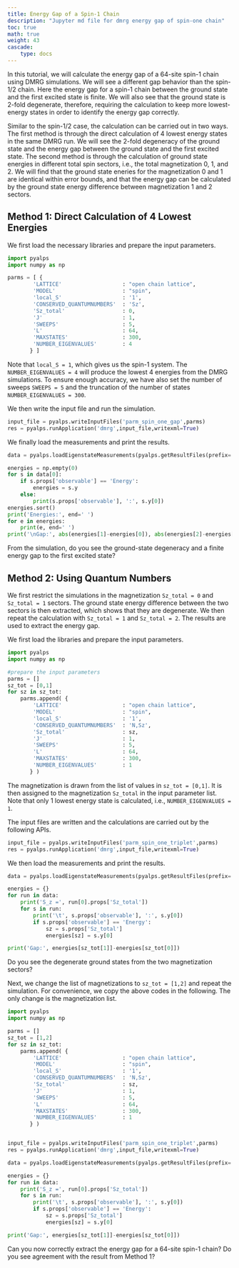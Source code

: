 ```yaml
---
title: Energy Gap of a Spin-1 Chain
description: "Jupyter md file for dmrg energy gap of spin-one chain"
toc: true
math: true
weight: 43
cascade:
    type: docs
---
```


In this tutorial, we will calculate the energy gap of a 64-site spin-1 chain using DMRG simulations. We will see a different gap behavior than the spin-1/2 chain. Here the energy gap for a spin-1 chain between the ground state and the first excited state is finite. We will also see that the ground state is 2-fold degenerate, therefore, requiring the calculation to keep more lowest-energy states in order to identify the energy gap correctly. 

Similar to the spin-1/2 case, the calculation can be carried out in two ways. The first method is through the direct calculation of 4 lowest energy states in the same DMRG run. We will see the 2-fold degeneracy of the ground state and the energy gap between the ground state and the first excited state. The second method is through the calculation of ground state energies in different total spin sectors, i.e., the total magnetization 0, 1, and 2. We will find that the ground state eneries for the magnetization 0 and 1 are identical within error bounds, and that the energy gap can be calculated by the ground state energy difference between magnetization 1 and 2 sectors. 

## Method 1: Direct Calculation of 4 Lowest Energies

We first load the necessary libraries and prepare the input parameters.


```python
import pyalps
import numpy as np

parms = [ { 
        'LATTICE'                   : "open chain lattice", 
        'MODEL'                     : "spin",
        'local_S'                   : '1',
        'CONSERVED_QUANTUMNUMBERS'  : 'Sz',
        'Sz_total'                  : 0,
        'J'                         : 1,
        'SWEEPS'                    : 5,
        'L'                         : 64,
        'MAXSTATES'                 : 300,
        'NUMBER_EIGENVALUES'        : 4
       } ]

```

Note that `local_S = 1`, which gives us the spin-1 system. The `NUMBER_EIGENVALUES = 4` will produce the lowest 4 energies from the DMRG simulations. To ensure enough accuracy, we have also set the number of sweeps `SWEEPS = 5` and the truncation of the number of states `NUMBER_EIGENVALUES = 300`. 

We then write the input file and run the simulation.


```python
input_file = pyalps.writeInputFiles('parm_spin_one_gap',parms)
res = pyalps.runApplication('dmrg',input_file,writexml=True)
```

We finally load the measurements and print the results.


```python
data = pyalps.loadEigenstateMeasurements(pyalps.getResultFiles(prefix='parm_spin_one_gap'))

energies = np.empty(0)
for s in data[0]:
    if s.props['observable'] == 'Energy':
        energies = s.y
    else:
        print(s.props['observable'], ':', s.y[0])
energies.sort()
print('Energies:', end=' ')
for e in energies:
    print(e, end=' ')
print('\nGap:', abs(energies[1]-energies[0]), abs(energies[2]-energies[1]))
```

From the simulation, do you see the ground-state degeneracy and a finite energy gap to the first excited state?

## Method 2: Using Quantum Numbers

We first restrict the simulations in the magnetization `Sz_total = 0` and `Sz_total = 1` sectors. The ground state energy difference between the two sectors is then extracted, which shows that they are degenerate. We then repeat the calculation with `Sz_total = 1` and `Sz_total = 2`. The results are used to extract the energy gap. 

We first load the libraries and prepare the input parameters.


```python
import pyalps
import numpy as np

#prepare the input parameters
parms = []
sz_tot = [0,1]
for sz in sz_tot:
    parms.append( {
        'LATTICE'                   : "open chain lattice", 
        'MODEL'                     : "spin",
        'local_S'                   : '1',
        'CONSERVED_QUANTUMNUMBERS'  : 'N,Sz',
        'Sz_total'                  : sz,
        'J'                         : 1,
        'SWEEPS'                    : 5,
        'L'                         : 64,
        'MAXSTATES'                 : 300,
        'NUMBER_EIGENVALUES'        : 1
       } )
```

The magnetization is drawn from the list of values in `sz_tot = [0,1]`. It is then assigned to the magnetization `Sz_total` in the input parameter list. Note that only 1 lowest energy state is calculated, i.e., `NUMBER_EIGENVALUES = 1`. 

The input files are written and the calculations are carried out by the following APIs.


```python
input_file = pyalps.writeInputFiles('parm_spin_one_triplet',parms)
res = pyalps.runApplication('dmrg',input_file,writexml=True)
```

We then load the measurements and print the results.


```python
data = pyalps.loadEigenstateMeasurements(pyalps.getResultFiles(prefix='parm_spin_one_triplet'))

energies = {}
for run in data:
    print('S_z =', run[0].props['Sz_total'])
    for s in run:
        print('\t', s.props['observable'], ':', s.y[0])
        if s.props['observable'] == 'Energy':
            sz = s.props['Sz_total']
            energies[sz] = s.y[0]

print('Gap:', energies[sz_tot[1]]-energies[sz_tot[0]])
```

Do you see the degenerate ground states from the two magnetization sectors?

Next, we change the list of magnetizations to `sz_tot = [1,2]` and repeat the simulation. For convenience, we copy the above codes in the following. The only change is the magnetization list. 


```python
import pyalps
import numpy as np

parms = []
sz_tot = [1,2]
for sz in sz_tot:
    parms.append( {
        'LATTICE'                   : "open chain lattice", 
        'MODEL'                     : "spin",
        'local_S'                   : '1',
        'CONSERVED_QUANTUMNUMBERS'  : 'N,Sz',
        'Sz_total'                  : sz,
        'J'                         : 1,
        'SWEEPS'                    : 5,
        'L'                         : 64,
        'MAXSTATES'                 : 300,
        'NUMBER_EIGENVALUES'        : 1
       } )


input_file = pyalps.writeInputFiles('parm_spin_one_triplet',parms)
res = pyalps.runApplication('dmrg',input_file,writexml=True)

data = pyalps.loadEigenstateMeasurements(pyalps.getResultFiles(prefix='parm_spin_one_triplet'))

energies = {}
for run in data:
    print('S_z =', run[0].props['Sz_total'])
    for s in run:
        print('\t', s.props['observable'], ':', s.y[0])
        if s.props['observable'] == 'Energy':
            sz = s.props['Sz_total']
            energies[sz] = s.y[0]

print('Gap:', energies[sz_tot[1]]-energies[sz_tot[0]])
```

Can you now correctly extract the energy gap for a 64-site spin-1 chain? Do you see agreement with the result from Method 1?
